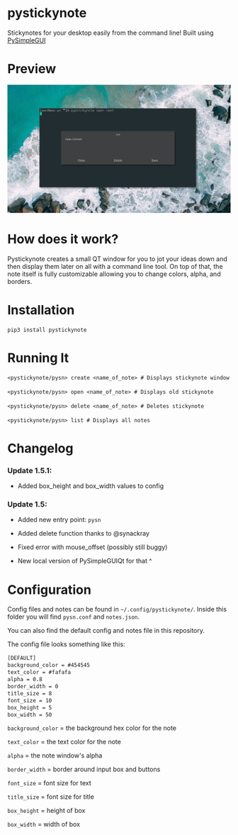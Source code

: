 # pystickynote

Stickynotes for your desktop easily from the command line! Built using [PySimpleGUI](http://pysimplegui.com)

# Preview

<p align="center">
  <a><img src="https://github.com/M4cs/pystickynote/blob/master/preview.png?raw=true"></a>
</p>

# How does it work?

Pystickynote creates a small QT window for you to jot your ideas down and then display them later on all with a command line tool. On top of that, the note itself is fully customizable allowing you to change colors, alpha, and borders.

# Installation

```
pip3 install pystickynote
```

# Running It

```
<pystickynote/pysn> create <name_of_note> # Displays stickynote window

<pystickynote/pysn> open <name_of_note> # Displays old stickynote

<pystickynote/pysn> delete <name_of_note> # Deletes stickynote

<pystickynote/pysn> list # Displays all notes
```

# Changelog

### Update 1.5.1:

- Added box_height and box_width values to config

### Update 1.5:

- Added new entry point: `pysn`

- Added delete function thanks to @synackray

- Fixed error with mouse_offset (possibly still buggy)

- New local version of PySimpleGUIQt for that ^

# Configuration

Config files and notes can be found in `~/.config/pystickynote/`. Inside this folder you will find `pysn.conf` and `notes.json`.

You can also find the default config and notes file in this repository.

The config file looks something like this:

```
[DEFAULT]
background_color = #454545
text_color = #fafafa
alpha = 0.8
border_width = 0
title_size = 8
font_size = 10
box_height = 5
box_width = 50
```

`background_color` = the background hex color for the note

`text_color` = the text color for the note

`alpha` = the note window's alpha

`border_width` = border around input box and buttons

`font_size` = font size for text

`title_size` = font size for title

`box_height` = height of box

`box_width` = width of box


